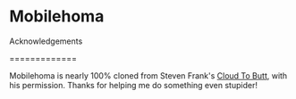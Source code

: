 Mobilehoma
=============

Acknowledgements

=============

Mobilehoma is nearly 100% cloned from Steven Frank's <a href="https://github.com/panicsteve/cloud-to-butt">Cloud To Butt</a>, with his permission. Thanks for helping me do something even stupider! 

